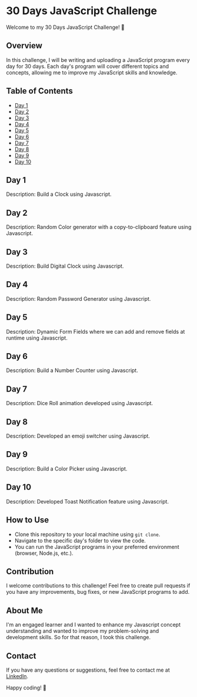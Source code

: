 # 30 Days JavaScript Challenge

Welcome to my 30 Days JavaScript Challenge! 🚀

## Overview

In this challenge, I will be writing and uploading a JavaScript program every day for 30 days. Each day's program will cover different topics and concepts, allowing me to improve my JavaScript skills and knowledge.

## Table of Contents

- [Day 1](https://github.com/mkpatel-247/30-Days-Javascript-Challenge/tree/main/Day%201)
- [Day 2](https://github.com/mkpatel-247/30-Days-Javascript-Challenge/tree/main/Day%2002)
- [Day 3](https://github.com/mkpatel-247/30-Days-Javascript-Challenge/tree/main/Day%2003)
- [Day 4](https://github.com/mkpatel-247/30-Days-Javascript-Challenge/tree/main/Day%2004)
- [Day 5](https://github.com/mkpatel-247/30-Days-Javascript-Challenge/tree/main/Day%2005)
- [Day 6](https://github.com/mkpatel-247/30-Days-Javascript-Challenge/tree/main/Day%2006)
- [Day 7](https://github.com/mkpatel-247/30-Days-Javascript-Challenge/tree/main/Day%2007)
- [Day 8](https://github.com/mkpatel-247/30-Days-Javascript-Challenge/tree/main/Day%2008)
- [Day 9](https://github.com/mkpatel-247/30-Days-Javascript-Challenge/tree/main/Day%2009)
- [Day 10](https://github.com/mkpatel-247/30-Days-Javascript-Challenge/tree/main/Day%2010)

  

## Day 1

Description: Build a Clock using Javascript.

## Day 2

Description: Random Color generator with a copy-to-clipboard feature using Javascript.

## Day 3

Description: Build Digital Clock using Javascript.

## Day 4

Description: Random Password Generator using Javascript.

## Day 5

Description: Dynamic Form Fields where we can add and remove fields at runtime using Javascript.

## Day 6

Description: Build a Number Counter using Javascript.

## Day 7

Description: Dice Roll animation developed using Javascript.

## Day 8

Description: Developed an emoji switcher using Javascript.

## Day 9

Description: Build a Color Picker using Javascript.

## Day 10

Description: Developed Toast Notification feature using Javascript.

## How to Use

- Clone this repository to your local machine using `git clone`.
- Navigate to the specific day's folder to view the code.
- You can run the JavaScript programs in your preferred environment (browser, Node.js, etc.).

## Contribution

I welcome contributions to this challenge! Feel free to create pull requests if you have any improvements, bug fixes, or new JavaScript programs to add.

## About Me

I'm an engaged learner and I wanted to enhance my Javascript concept understanding and wanted to improve my problem-solving and development skills. So for that reason, I took this challenge.

## Contact

If you have any questions or suggestions, feel free to contact me at [LinkedIn](https://in.linkedin.com/in/meet-patel247).

Happy coding! 🎉
